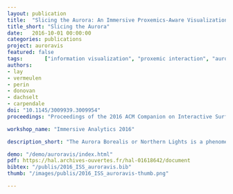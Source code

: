 ```yaml
---
layout: publication
title:  "Slicing the Aurora: An Immersive Proxemics-Aware Visualization"
title_short: "Slicing the Aurora"
date:   2016-10-01 00:00:00
categories: publications
project: auroravis
featured: false
tags: 		["information visualization", "proxemic interaction", "aurora borealis", "interactive surfaces", "large displays","keograms","artistic visualization"]
authors: 
- lay
- vermeulen
- perin
- donovan
- dachselt
- carpendale
doi: "10.1145/3009939.3009954"
proceedings: "Proceedings of the 2016 ACM Companion on Interactive Surfaces and Spaces, workshop on Immersive Analytics, Niagara Falls, ON, Canada. ACM"

workshop_name: "Immersive Analytics 2016"

description_short: "The Aurora Borealis or Northern Lights is a phenomenon that has fascinated people throughout history. The AuroraMAX outreach initiative provides a collection of time-lapse videos of the night sky captured by a camera at Yellowknife in Canada. We present an interactive visualization of this AuroraMAX image data on a large touch display. Our visualization slices each time-lapse video to represent an entire night as a single image or keogram, provides different views on the keograms, and allows people to explore and compare nights to discover interesting patterns. To entice people to interact, we use proxemic interaction and animate the visualization in response to people's movements in front of the display. We deployed the visualization in a public space at an art-science festival. Initial findings suggest that the proxemic interaction aspect helps to draw people in and that the visualization generates interest from passersby, providing opportunities for science outreach."

demo: "/demo/auroravis/index.html"
pdf: https://hal.archives-ouvertes.fr/hal-01618642/document
bibtex: "/publis/2016_ISS_auroravis.bib"
thumb: "/images/publis/2016_ISS_auroravis-thumb.png"

---
```

